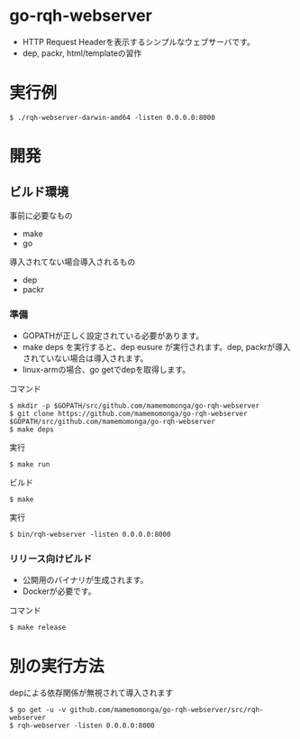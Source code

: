 # go-rqh-webserver

* HTTP Request Headerを表示するシンプルなウェブサーバです。
* dep, packr, html/templateの習作

# 実行例

	$ ./rqh-webserver-darwin-amd64 -listen 0.0.0.0:8000

# 開発

## ビルド環境

事前に必要なもの

* make
* go

導入されてない場合導入されるもの
		
* dep
* packr

### 準備

* GOPATHが正しく設定されている必要があります。
* make deps を実行すると、dep eusure が実行されます。dep, packrが導入されていない場合は導入されます。
* linux-armの場合、go getでdepを取得します。

コマンド

	$ mkdir -p $GOPATH/src/github.com/mamemomonga/go-rqh-webserver
	$ git clone https://github.com/mamemomonga/go-rqh-webserver $GOPATH/src/github.com/mamemomonga/go-rqh-webserver
	$ make deps

実行

	$ make run

ビルド

	$ make

実行

	$ bin/rqh-webserver -listen 0.0.0.0:8000

### リリース向けビルド

* 公開用のバイナリが生成されます。
* Dockerが必要です。

コマンド

	$ make release

# 別の実行方法

depによる依存関係が無視されて導入されます

	$ go get -u -v github.com/mamemomonga/go-rqh-webserver/src/rqh-webserver
	$ rqh-webserver -listen 0.0.0.0:8000


